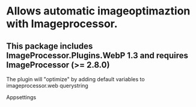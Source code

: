 # Allows automatic imageoptimaztion with Imageprocessor.

## This package includes ImageProcessor.Plugins.WebP 1.3 and requires ImageProcessor (>= 2.8.0)

The plugin will "optimize" by adding default variables to imageprocessor.web querystring

Appsettings

<!-- Disables the plugin -->
<add key="Our.Umbraco.AutoImageOptimze:Disabled" value="false" />

<!-- Enabled automatic webp plugin -->
<add key="Our.Umbraco.AutoImageOptimze:WebP" value="true" />

<!-- Ignores extensions and paths - Example: "app_plugins, .gif" will ignore app_plugins folder and .gif -->
<add key="Our.Umbraco.AutoImageOptimze:Ignore" value=""/>

<!-- Sets default quality -->
<add key="Our.Umbraco.AutoImageOptimze:Quality" value="0" />

<!-- Set maxwidth for all none cropped images -->
<add key="Our.Umbraco.AutoImageOptimze:MaxWidth" value="0" />

<!-- Set maxheight for all none cropped images  -->
<add key="Our.Umbraco.AutoImageOptimze:MaxHeight" value="0" />

<!-- Caches all requests for 5 minutes, 0 will disable cache -->
<add key="Our.Umbraco.AutoImageOptimze:CacheTimeout" value="300" />

<!-- Reverts default logic, and will not "optimize" unless "optimize=true" is set in the querystring -->
<add key="Our.Umbraco.AutoImageOptimze:Automatic" value="false" />
